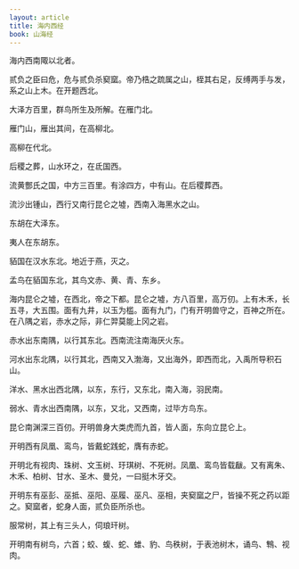 ```yaml
---
layout: article
title: 海内西经
book: 山海经
---
```


海内西南陬以北者。

贰负之臣曰危，危与贰负杀窫窳。帝乃梏之䟽属之山，桎其右足，反缚两手与发，系之山上木。在开题西北。

大泽方百里，群鸟所生及所解。在雁门北。

雁门山，雁出其间，在高柳北。

高柳在代北。

后稷之葬，山水环之，在氐国西。

流黄酆氏之国，中方三百里。有涂四方，中有山。在后稷葬西。

流沙出锺山，西行又南行昆仑之墟，西南入海黑水之山。

东胡在大泽东。

夷人在东胡东。

貊国在汉水东北。地近于燕，灭之。

孟鸟在貊国东北，其鸟文赤、黄、青、东乡。

海内昆仑之墟，在西北，帝之下都。昆仑之墟，方八百里，高万仞。上有木禾，长五寻，大五围。面有九井，以玉为槛。面有九门，门有开明兽守之，百神之所在。在八隅之岩，赤水之际，非仁羿莫能上冈之岩。

赤水出东南隅，以行其东北。西南流注南海厌火东。

河水出东北隅，以行其北，西南又入渤海，又出海外，即西而北，入禹所导积石山。

洋水、黑水出西北隅，以东，东行，又东北，南入海，羽民南。

弱水、青水出西南隅，以东，又北，又西南，过毕方鸟东。

昆仑南渊深三百仞。开明兽身大类虎而九首，皆人面，东向立昆仑上。

开明西有凤凰、鸾鸟，皆戴蛇践蛇，膺有赤蛇。

开明北有视肉、珠树、文玉树、玗琪树、不死树。凤凰、鸾鸟皆载瞂。又有离朱、木禾、柏树、甘水、圣木、曼兑，一曰挺木牙交。

开明东有巫彭、巫抵、巫阳、巫履、巫凡、巫相，夹窫窳之尸，皆操不死之药以距之。窫窳者，蛇身人面，贰负臣所杀也。

服常树，其上有三头人，伺琅玕树。

开明南有树鸟，六首；蛟、蝮、蛇、蜼、豹、鸟秩树，于表池树木，诵鸟、鶽、视肉。

